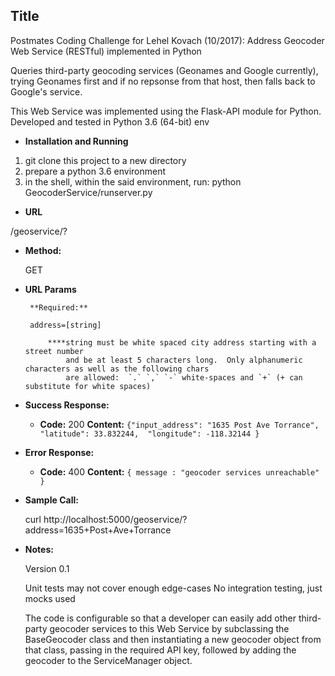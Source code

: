 **Title**
----
  Postmates Coding Challenge for Lehel Kovach (10/2017): Address Geocoder Web Service (RESTful) implemented in Python

  Queries third-party geocoding services (Geonames and Google currently), trying Geonames first and if no repsonse from that
  host, then falls back to Google's  service.

  This Web Service was implemented using the Flask-API module for Python.
  Developed and tested in Python 3.6 (64-bit) env

 * **Installation and Running**

 1) git clone this project to a new directory
 2) prepare a python 3.6 environment
 3) in the shell, within the said environment, run: python GeocoderService/runserver.py

* **URL**

 /geoservice/?

* **Method:**
  
  GET
  
*  **URL Params**

		**Required:**

		address=[string]  
		
			****string must be white spaced city address starting with a street number
				and be at least 5 characters long.  Only alphanumeric characters as well as the following chars
				are allowed:  `.` `,` `-` white-spaces and `+` (+ can substitute for white spaces)

* **Success Response:**
  
  * **Code:** 200 
    **Content:**	`{"input_address": "1635 Post Ave Torrance", 
						"latitude": 33.832244, 
						"longitude": -118.32144
					}`
 
* **Error Response:**

  * **Code:** 400
    **Content:** `{ message : "geocoder services unreachable" }`


* **Sample Call:**

	curl http://localhost:5000/geoservice/?address=1635+Post+Ave+Torrance
  
* **Notes:**

  Version 0.1
  
  Unit tests may not cover enough edge-cases
  No integration testing, just mocks used

  The code is configurable so that a developer can easily add other third-party geocoder services to this Web Service
  by subclassing the BaseGeocoder class and then instantiating a new geocoder object from that class, passing in the required
  API key, followed by adding the geocoder to the ServiceManager object.

